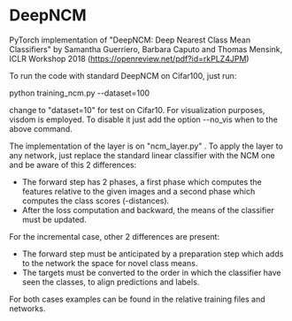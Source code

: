 # DeepNCM
PyTorch implementation of "DeepNCM: Deep Nearest Class Mean Classifiers" by Samantha Guerriero, Barbara Caputo and Thomas Mensink, ICLR Workshop 2018 (https://openreview.net/pdf?id=rkPLZ4JPM)

To run the code with standard DeepNCM on Cifar100, just run:

python training_ncm.py --dataset=100

change to "dataset=10" for test on Cifar10. For visualization purposes, visdom is employed. To disable it just add the option --no_vis when to the above command.

The implementation of the layer is on "ncm_layer.py" . 
To apply the layer to any network, just replace the standard linear classifier with the NCM one and be aware of this 2 differences:
* The forward step has 2 phases, a first phase which computes the features relative to the given images and a second phase which computes the class scores (-distances).
* After the loss computation and backward, the means of the classifier must be updated.

For the incremental case, other 2 differences are present:
* The forward step must be anticipated by a preparation step which adds to the network the space for novel class means.
* The targets must be converted to the order in which the classifier have seen the classes, to align predictions and labels.

For both cases examples can be found in the relative training files and networks.


